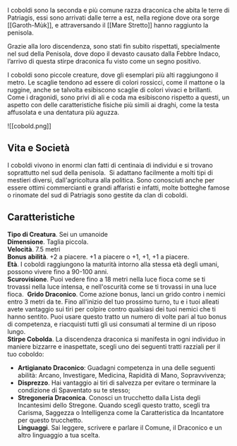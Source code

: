 I coboldi sono la seconda e più comune razza draconica che abita le terre di Patriagis, essi sono arrivati dalle terre a est, nella regione dove ora sorge [[Garoth-Mùk]], e attraversando il [[Mare Stretto]] hanno raggiunto la penisola. 

Grazie alla loro discendenza, sono stati fin subito rispettati, specialmente nel sud della Penisola, dove dopo il devasto causato dalla Febbre Indaco, l’arrivo di questa stirpe draconica fu visto come un segno positivo.

I coboldi sono piccole creature, dove gli esemplari più alti raggiungono il metro. Le scaglie tendono ad essere di colori rossicci, come il mattone o la ruggine, anche se talvolta esibiscono scaglie di colori vivaci e brillanti. Come i dragonidi, sono privi di ali e coda ma esibiscono rispetto a questi, un aspetto con delle caratteristiche fisiche più simili ai draghi, come la testa affusolata e una dentatura più aguzza. 

![[cobold.png]]
## Vita e Società

I coboldi vivono in enormi clan fatti di centinaia di individui e si trovano soprattutto nel sud della penisola. 
Si adattano facilmente a molti tipi di mestieri diversi, dall'agricoltura alla politica. Sono conosciuti anche per essere ottimi commercianti e grandi affaristi e infatti, molte botteghe famose o rinomate del sud di Patriagis sono gestite da clan di coboldi.
## Caratteristiche

**Tipo di Creatura**. Sei un umanoide  
**Dimensione**. Taglia piccola.   
**Velocità**. 7.5 metri  
**Bonus abilità**. +2 a piacere. +1 a piacere o +1, +1, +1 a piacere.  
**Età**. I coboldi raggiungono la maturità intorno alla stessa età degli umani, possono vivere fino a 90-100 anni.   
**Scurovisione**. Puoi vedere fino a 18 metri nella luce fioca come se ti trovassi nella luce intensa, e nell'oscurità come se ti trovassi in una luce fioca. 
**Grido Draconico**. Come azione bonus, lanci un grido contro i nemici entro 3 metri da te. Fino all'inizio del tuo prossimo turno, tu e i tuoi alleati avete vantaggio sui tiri per colpire contro qualsiasi dei tuoi nemici che ti hanno sentito. Puoi usare questo tratto un numero di volte pari al tuo bonus di competenza, e riacquisti tutti gli usi consumati al termine di un riposo lungo.   
**Stirpe Cobolda**. La discendenza draconica si manifesta in ogni individuo in maniere bizzarre e inaspettate, scegli uno dei seguenti tratti razziali per il tuo coboldo:  
- **Artigianato Draconico**: Guadagni competenza in una delle seguenti abilità: Arcano, Investigare, Medicina, Rapidità di Mano, Sopravvivenza;  
- **Disprezzo**. Hai vantaggio ai tiri di salvezza per evitare o terminare la condizione di Spaventato su te stesso;  
- **Stregoneria Draconica**. Conosci un trucchetto dalla Lista degli Incantesimi dello Stregone. Quando scegli questo tratto, scegli tra Carisma, Saggezza o Intelligenza come la Caratteristica da Incantatore per questo trucchetto.   
**Linguaggi**. Sai leggere, scrivere e parlare il Comune, il Draconico e un altro linguaggio a tua scelta.  